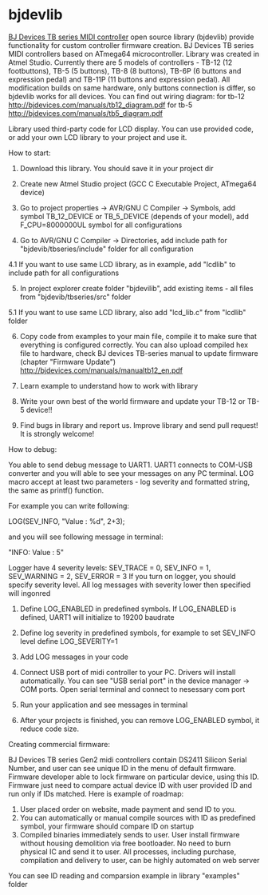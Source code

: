 # bjdevlib
[BJ Devices TB series MIDI controller](http://bjdevices.com)  open source library (bjdevlib) provide functionality for custom controller firmware creation.
BJ Devices TB series MIDI controllers based on ATmega64 microcontroller. Library was created in Atmel Studio. 
Currently there are 5 models of controllers - TB-12 (12 footbuttons), TB-5 (5 buttons), TB-8 (8 buttons), TB-6P (6 buttons and expression pedal) and TB-11P (11 buttons and expression pedal).
All modification builds on same hardware, only buttons connection is differ, so bjdevlib works for all devices.
You can find out wiring diagram:
for tb-12 http://bjdevices.com/manuals/tb12_diagram.pdf
for tb-5 http://bjdevices.com/manuals/tb5_diagram.pdf

Library used third-party code for LCD display. You can use provided code, or add your own LCD library to your project and use it.

How to start:

1. Download this library. You should save it in your project dir

2. Create new Atmel Studio project (GCC C Executable Project, ATmega64 device)

3. Go to project properties -> AVR/GNU C Compiler -> Symbols, add symbol TB_12_DEVICE or TB_5_DEVICE (depends of your model), add F_CPU=8000000UL symbol for all configurations

4. Go to AVR/GNU C Compiler -> Directories, add include path for "bjdevib/tbseries/include" folder for all configuration

 4.1 If you want to use same LCD library, as in example, add "lcdlib" to include path for all configurations

5. In project explorer create folder "bjdevilib", add existing items - all files from "bjdevib/tbseries/src" folder

 5.1 If you want to use same LCD library, also add "lcd_lib.c" from "lcdlib" folder

6. Copy code from examples to your main file, compile it to make sure that everything is configured correctly. You can also upload compiled hex file to hardware, check BJ devices TB-series manual to update firmware (chapter "Firmware Update") http://bjdevices.com/manuals/manualtb12_en.pdf 

7. Learn example to understand how to work with library

8. Write your own best of the world firmware and update your TB-12 or TB-5 device!!

9. Find bugs in library and report us. Improve library and send pull request! It is strongly welcome!

How to debug:

You able to send debug message to UART1. UART1 connects to COM-USB converter and you will able to see your messages on any PC terminal. LOG macro accept at least two parameters - log severity and formatted string, the same as printf() function.

For example you can write following:

LOG(SEV_INFO, "Value : %d", 2+3);

and you will see following message in terminal:

"INFO: Value : 5"

Logger have 4 severity levels: SEV_TRACE = 0, SEV_INFO = 1, SEV_WARNING = 2, SEV_ERROR = 3
If you turn on logger, you should specify severity level. All log messages with severity lower then specified will ingonred

1. Define LOG_ENABLED in predefined symbols. If LOG_ENABLED is defined, UART1 will initialize to 19200 baudrate

2. Define log severity in predefined symbols, for example to set SEV_INFO level define LOG_SEVERITY=1
 
3. Add LOG messages in your code

4. Connect USB port of midi controller to your PC. Drivers will install automatically. You can see "USB serial port" in the device manager -> COM ports. Open serial terminal and connect to nesessary com port

5. Run your application and see messages in terminal

6. After your projects is finished, you can remove LOG_ENABLED symbol, it reduce code size.

Creating commercial firmware:

BJ Devices TB series Gen2 midi controllers contain DS2411 Silicon Serial Number, and user can see unique ID in the menu of default firmware. Firmware developer able to lock firmware on particular device, using this ID. Firmware just need to compare actual device ID with user provided ID and run only if IDs matched. Here is example of roadmap:

 1. User placed order on website, made payment and send ID to you.
 2. You can automatically or manual compile sources with ID as predefined symbol, your firmware should compare ID on startup
 3. Compiled binaries immediately sends to user. User install firmware without housing demolition via free bootloader. No need to burn physical IC and send it to user. All processes, including purchase, compilation and delivery to user, can be highly automated on web server

You can see ID reading and comparsion example in library "examples" folder

